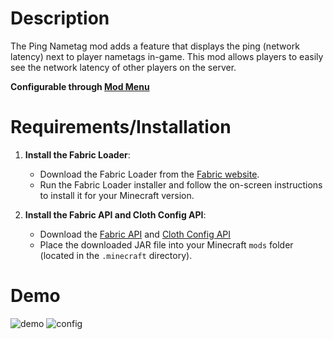 # Description

The Ping Nametag mod adds a feature that displays the ping (network latency) next to player nametags in-game. This mod allows players to easily see the network latency of other players on the server.





**Configurable through [Mod Menu](https://modrinth.com/mod/modmenu)**

# Requirements/Installation
1. **Install the Fabric Loader**:
   - Download the Fabric Loader from the [Fabric website](https://fabricmc.net/use/).
   - Run the Fabric Loader installer and follow the on-screen instructions to install it for your Minecraft version.

2. **Install the Fabric API and Cloth Config API**:
   - Download the [Fabric API](https://modrinth.com/mod/fabric-api) and [Cloth Config API](https://modrinth.com/mod/cloth-config/versions?l=fabric)
   - Place the downloaded JAR file into your Minecraft `mods` folder (located in the `.minecraft` directory).

# Demo
![demo](https://cdn.modrinth.com/data/cached_images/a7e1f326ce4493234d5c30bba51e88491f8f8138.png)
![config](https://cdn.modrinth.com/data/cached_images/fb8a4843fb4aea0d174c4b54d7d139c6e5ed2101.png)
